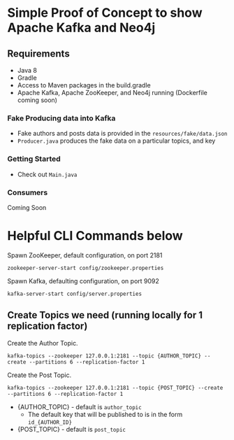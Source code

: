 # Simple Proof of Concept to show Apache Kafka and Neo4j

## Requirements

* Java 8
* Gradle
* Access to Maven packages in the build.gradle
* Apache Kafka, Apache ZooKeeper, and Neo4j running (Dockerfile coming soon)

### Fake Producing data into Kafka

* Fake authors and posts data is provided in the `resources/fake/data.json`
* `Producer.java` produces the fake data on a particular topics, and key 

### Getting Started

* Check out `Main.java`

### Consumers

Coming Soon

# Helpful CLI Commands below

Spawn ZooKeeper, default configuration, on port 2181

`zookeeper-server-start config/zookeeper.properties`

Spawn Kafka, defaulting configuration, on port 9092

`kafka-server-start config/server.properties`

## Create Topics we need (running locally for 1 replication factor)

Create the Author Topic.

`kafka-topics --zookeeper 127.0.0.1:2181 --topic {AUTHOR_TOPIC} --create --partitions 6 --replication-factor 1`

Create the Post Topic.

`kafka-topics --zookeeper 127.0.0.1:2181 --topic {POST_TOPIC} --create --partitions 6 --replication-factor 1`

* {AUTHOR_TOPIC} - default is `author_topic`
    * The default key that will be published to is in the form `id_{AUTHOR_ID}` 
* {POST_TOPIC} - default is  `post_topic`